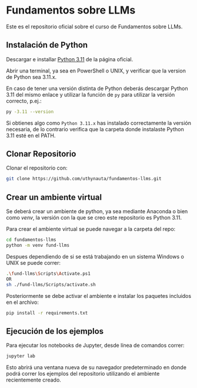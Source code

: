 # Fundamentos sobre LLMs
Este es el repositorio oficial sobre el curso de Fundamentos sobre LLMs.

## Instalación de Python

Descargar e installar [Python 3.11](https://www.python.org/downloads/release/python-3119/) de la página oficial.

Abrir una terminal, ya sea en PowerShell o UNIX, y verificar que la version de Python sea 3.11.x.

En caso de tener una versión distinta de Python deberás descargar Python 3.11 del mismo enlace y utilizar la función de `py` para utilizar la versión correcto, p.ej.:

```bash
py -3.11 --version
```
Si obtienes algo como `Python 3.11.x` has instalado correctamente la versión necesaria, de lo contrario verifica que la carpeta donde instalaste Python 3.11 esté en el PATH.

## Clonar Repositorio

Clonar el repositorio con:

```bash
git clone https://github.com/uthynauta/fundamentos-llms.git
```

## Crear un ambiente virtual

Se deberá crear un ambiente de python, ya sea mediante Anaconda o bien como _venv_, la versión con la que se creo este repositorio es Python 3.11.

Para crear el ambiente virtual se puede navegar a la carpeta del repo:

```bash
cd fundamentos-llms
python -m venv fund-llms
```
Despues dependiendo de si se está trabajando en un sistema Windows o UNIX se puede correr:

```bash
.\fund-llms\Scripts\Activate.ps1
OR
sh ./fund-llms/Scripts/activate.sh
```

Posteriormente se debe activar el ambiente e instalar los paquetes incluidos en el archivo:

```bash
pip install -r requirements.txt
```

## Ejecución de los ejemplos

Para ejecutar los notebooks de Jupyter, desde línea de comandos correr:

```bash
jupyter lab
```

Esto abrirá una ventana nueva de su navegador predeterminado en donde podrá correr los ejemplos del repositorio utilizando el ambiente recientemente creado.
